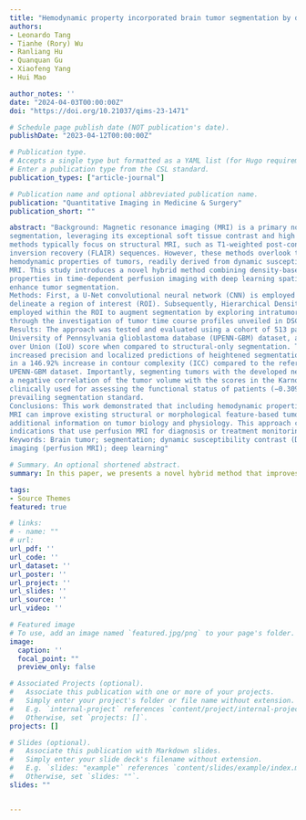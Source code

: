 ```yaml
---
title: "Hemodynamic property incorporated brain tumor segmentation by deep learning and density-based analysis of dynamic susceptibility contrast-enhanced magnetic resonance imaging (MRI)"
authors:
- Leonardo Tang
- Tianhe (Rory) Wu
- Ranliang Hu
- Quanquan Gu
- Xiaofeng Yang
- Hui Mao

author_notes: ''
date: "2024-04-03T00:00:00Z"
doi: "https://doi.org/10.21037/qims-23-1471"

# Schedule page publish date (NOT publication's date).
publishDate: "2023-04-12T00:00:00Z"

# Publication type.
# Accepts a single type but formatted as a YAML list (for Hugo requirements).
# Enter a publication type from the CSL standard.
publication_types: ["article-journal"]

# Publication name and optional abbreviated publication name.
publication: "Quantitative Imaging in Medicine & Surgery"
publication_short: ""

abstract: "Background: Magnetic resonance imaging (MRI) is a primary non-invasive imaging modality for tumor
segmentation, leveraging its exceptional soft tissue contrast and high resolution. Current segmentation
methods typically focus on structural MRI, such as T1-weighted post-contrast-enhanced or fluid-attenuated
inversion recovery (FLAIR) sequences. However, these methods overlook the blood perfusion and
hemodynamic properties of tumors, readily derived from dynamic susceptibility contrast (DSC) enhanced
MRI. This study introduces a novel hybrid method combining density-based analysis of hemodynamic
properties in time-dependent perfusion imaging with deep learning spatial segmentation techniques to
enhance tumor segmentation.
Methods: First, a U-Net convolutional neural network (CNN) is employed on structural images to
delineate a region of interest (ROI). Subsequently, Hierarchical Density-Based Scans (HDBScan) are
employed within the ROI to augment segmentation by exploring intratumoral hemodynamic heterogeneity
through the investigation of tumor time course profiles unveiled in DSC MRI.
Results: The approach was tested and evaluated using a cohort of 513 patients from the open-source
University of Pennsylvania glioblastoma database (UPENN-GBM) dataset, achieving a 74.83% Intersection
over Union (IoU) score when compared to structural-only segmentation. The algorithm also exhibited
increased precision and localized predictions of heightened segmentation boundary complexity, resulting
in a 146.92% increase in contour complexity (ICC) compared to the reference standard provided by the
UPENN-GBM dataset. Importantly, segmenting tumors with the developed new approach uncovered
a negative correlation of the tumor volume with the scores in the Karnofsky Performance Scale (KPS)
clinically used for assessing the functional status of patients (−0.309), which is not observed with the
prevailing segmentation standard.
Conclusions: This work demonstrated that including hemodynamic properties of tissues from DSC
MRI can improve existing structural or morphological feature-based tumor segmentation techniques with
additional information on tumor biology and physiology. This approach can also be applied to other clinical
indications that use perfusion MRI for diagnosis or treatment monitoring.
Keywords: Brain tumor; segmentation; dynamic susceptibility contrast (DSC); perfusion magnetic resonance
imaging (perfusion MRI); deep learning"

# Summary. An optional shortened abstract.
summary: In this paper, we presents a novel hybrid method that improves brain tumor segmentation by integrating hemodynamic properties from dynamic susceptibility contrast (DSC) enhanced MRI with deep learning spatial segmentation techniques. The approach, tested on a cohort of 513 patients, demonstrated enhanced segmentation precision and the ability to uncover hemodynamic heterogeneity within tumors, showing potential for more accurate tumor monitoring and treatment response assessment.. 

tags:
- Source Themes
featured: true

# links:
# - name: ""
# url: 
url_pdf: ''
url_code: ''
url_dataset: ''
url_poster: ''
url_project: ''
url_slides: ''
url_source: ''
url_video: ''

# Featured image
# To use, add an image named `featured.jpg/png` to your page's folder. 
image:
  caption: ''
  focal_point: ""
  preview_only: false

# Associated Projects (optional).
#   Associate this publication with one or more of your projects.
#   Simply enter your project's folder or file name without extension.
#   E.g. `internal-project` references `content/project/internal-project/index.md`.
#   Otherwise, set `projects: []`.
projects: []

# Slides (optional).
#   Associate this publication with Markdown slides.
#   Simply enter your slide deck's filename without extension.
#   E.g. `slides: "example"` references `content/slides/example/index.md`.
#   Otherwise, set `slides: ""`.
slides: ""


---
```

<!-- 
{{% callout note %}}
Click the *Cite* button above to demo the feature to enable visitors to import publication metadata into their reference management software.
{{% /callout %}}

{{% callout note %}}
Create your slides in Markdown - click the *Slides* button to check out the example.
{{% /callout %}}

Add the publication's **full text** or **supplementary notes** here. You can use rich formatting such as including [code, math, and images](https://docs.hugoblox.com/content/writing-markdown-latex/). -->
